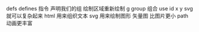 defs defines 指令 声明我们的组  绘制区域重新绘制
g group 组合
use id x y
svg 就可以复杂起来
html 用来组织文本
svg 用来绘制图形
      矢量图
      比图片更小
      path
      动画更丰富
      